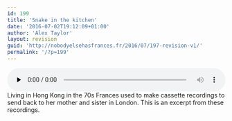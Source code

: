 ```yaml
---
id: 199
title: 'Snake in the kitchen'
date: '2016-07-02T19:12:09+01:00'
author: 'Alex Taylor'
layout: revision
guid: 'http://nobodyelsehasfrances.fr/2016/07/197-revision-v1/'
permalink: '/?p=199'
---
```


<audio class="wp-audio-shortcode" controls="controls" id="audio-199-18" preload="none" style="width: 100%;"><source src="http://nobodyelsehasfrances.fr/wp-content/uploads/2016/07/Snake-in-the-kitchen.m4a?_=18" type="audio/mpeg"></source><http://nobodyelsehasfrances.fr/wp-content/uploads/2016/07/Snake-in-the-kitchen.m4a></audio>  
Living in Hong Kong in the 70s Frances used to make cassette recordings to send back to her mother and sister in London. This is an excerpt from these recordings.